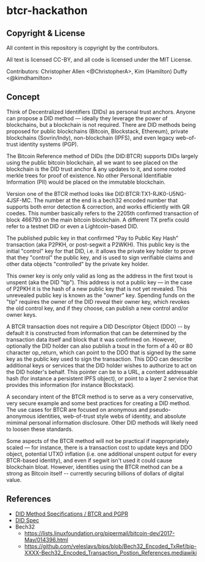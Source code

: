 # btcr-hackathon

## Copyright & License

All content in this repository is copyright by the contributors.

All text is licensed CC-BY, and all code is licensed under the MIT License.

Contributors: Christopher Allen \<@ChristopherA\>, Kim (Hamilton) Duffy \<@kimdhamilton\>

## Concept

Think of Decentralized Identifiers (DIDs) as personal trust anchors. Anyone can propose a DID method — ideally they leverage the power of blockchains, but a blockchain is not required. There are DID methods being proposed for public blockchains (Bitcoin, Blockstack, Ethereum), private blockchains (Sovrin/Indy), non-blockchain (IPFS), and even legacy web-of-trust identity systems (PGP).

The Bitcoin Reference method of DIDs (the DID:BTCR) supports DIDs largely using the public bitcoin blockchain, all we want to see placed on the blockchain is the DID trust anchor & any updates to it, and some rooted merkle trees for proof of existence. No other Personal Identifiable Information (PII) would be placed on the immutable blockchain.

Version one of the BTCR method looks like DID:BTCR:TX1-RJK0-U5NG-4JSF-MC. The number at the end is a bech32 encoded number that supports both error detection & correction, and works efficiently with QR coedes. This number basically refers to the 2205th confirmed transaction of block 466793 on the main bitcoin blockchain. A different TX prefix could refer to a testnet DID or even a Lightcoin-based DID.

The published public key in that confirmed "Pay to Public Key Hash" transaction (aka P2PKH, or post-segwit a P2WKH). This public key is the initial "control" key for that DID, i.e. it allows the private key holder to prove that they "control" the public key, and is used to sign verifiable claims and other data objects "controlled" by the private key holder.

This owner key is only only valid as long as the address in the first txout is unspent (aka the DID "tip"). This address is not a public key — in the case of P2PKH it is the hash of a new public key that is not yet revealed. This unrevealed public key is known as the "owner" key. Spending funds on the "tip" requires the owner of the DID reveal their owner key, which revokes the old control key, and if they choose, can publish a new control and/or owner keys.

A BTCR transaction does not require a DID Descriptor Object (DDO) -- by default it is constructed from information that can be determined by the transaction data itself and block that it was confirmed on. However, optionally the DID holder can also publish a txout in the form of a 40 or 80 character op_return, which can point to the DDO that is signed by the same key as the public key used to sign the transaction. This DDO can describe additional keys or services that the DID holder wishes to authorize to act on the DID holder's behalf. This pointer can be to a URL, a content addressable hash (for instance a persistent IPFS object), or point to a layer 2 service that provides this information (for instance Blockstack).

A secondary intent of the BTCR method is to serve as a very conservative, very secure example and some best practices for creating a DID method. The use cases for BTCR are focused on anonymous and pseudo-anonymous identities, web-of-trust style webs of identity, and absolute mimimal personal information disclosure. Other DID methods will likely need to loosen these standards.

Some aspects of the BTCR method will not be practical if inappropriately scaled — for instance, there is a transaction cost to update keys and DDO object, potential UTXO inflation (i.e. one additional unspent output for every BTCR-based identity), and even if segwit isn't used it could cause blockchain bloat. However, identities using the BTCR method can be a strong as Bitcoin itself -- currently securing billions of dollars of digital value.

## References
- [DID Method Specifications / BTCR and PGPR](https://github.com/WebOfTrustInfo/rebooting-the-web-of-trust-spring2017/blob/master/event-documents/group-abstracts/btcr-did-method-spec.md)
- [DID Spec](https://github.com/WebOfTrustInfo/rebooting-the-web-of-trust-fall2016/blob/master/draft-documents/DID-Spec-Implementers-Draft-01.pdf)
- Bech32
    - https://lists.linuxfoundation.org/pipermail/bitcoin-dev/2017-May/014396.html
    - https://github.com/veleslavs/bips/blob/Bech32_Encoded_TxRef/bip-XXXX-Bech32_Encoded_Transaction_Postion_References.mediawiki
